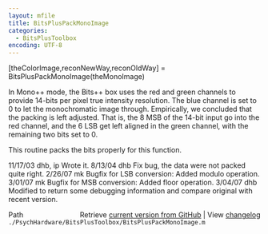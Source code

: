 ```yaml
---
layout: mfile
title: BitsPlusPackMonoImage
categories:
  - BitsPlusToolbox
encoding: UTF-8
---
```


[theColorImage,reconNewWay,reconOldWay] = BitsPlusPackMonoImage(theMonoImage)

In Mono++ mode, the Bits++ box uses the red and green
channels to provide 14-bits per pixel true intensity
resolution.  The blue channel is set to 0 to let the
monochromatic image through.   Empirically, we concluded
that the packing is left adjusted.  That is, the 8 MSB
of the 14-bit input go into the red channel, and the
6 LSB get left aligned in the green channel, with
the remaining two bits set to 0.

This routine packs the bits properly for this function.

11/17/03  dhb, ip   Wrote it.
8/13/04 dhb     Fix bug, the data were not packed quite right.
2/26/07   mk      Bugfix for LSB conversion: Added modulo operation.
3/01/07   mk      Bugfix for MSB conversion: Added floor operation.
3/04/07   dhb     Modified to return some debugging information and
                  compare original with recent version.


<div class="code_header" style="text-align:right;">
  <span style="float:left;">Path&nbsp;&nbsp;</span> <span class="counter">Retrieve <a href=
  "https://raw.github.com/Psychtoolbox-3/Psychtoolbox-3/beta/./PsychHardware/BitsPlusToolbox/BitsPlusPackMonoImage.m">current version from GitHub</a> | View <a href=
  "https://github.com/Psychtoolbox-3/Psychtoolbox-3/commits/beta/./PsychHardware/BitsPlusToolbox/BitsPlusPackMonoImage.m">changelog</a></span>
</div>
<div class="code">
  <code>./PsychHardware/BitsPlusToolbox/BitsPlusPackMonoImage.m</code>
</div>
